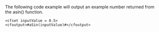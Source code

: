 The following code example will output an example number returned from the asin() function.

```lucee
<cfset inputValue = 0.5>
<cfoutput>#aSin(inputValue)#</cfoutput>
```
